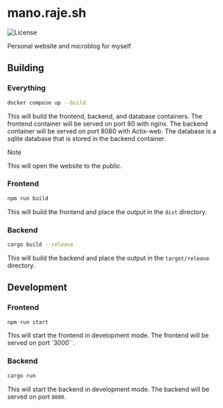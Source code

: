 # mano.raje.sh

![License](https://img.shields.io/badge/license-MIT-blue)

Personal website and microblog for myself

## Building

### Everything

```bash
docker compose up --build
```

This will build the frontend, backend, and database containers. The frontend container will be served on port 80 with nginx. The backend container will be served on port 8080 with Actix-web. The database is a sqlite database that is stored in the backend container.

> [!NOTE]  
> This will open the website to the public.

### Frontend

```bash
npm run build
```

This will build the frontend and place the output in the `dist` directory.

### Backend

```bash
cargo build --release
```

This will build the backend and place the output in the `target/release` directory.

## Development

### Frontend

```bash
npm run start
```

This will start the frontend in development mode. The frontend will be served on port `3000``.

### Backend

```bash
cargo run
```

This will start the backend in development mode. The backend will be served on port `8080`.
